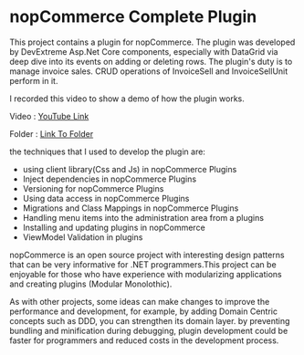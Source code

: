 # nopCommerce Complete Plugin
This project contains a plugin for nopCommerce. The plugin was developed by DevExtreme Asp.Net Core components, especially with DataGrid via deep dive into its events on adding or deleting rows.
The plugin's duty is to manage invoice sales. CRUD operations of InvoiceSell and InvoiceSellUnit perform in it. 

I recorded this video to show a demo of how the plugin works.

Video : [YouTube Link](https://youtu.be/34xhzo4kz8Y)

Folder :  [Link To Folder](https://github.com/TwentyDevs/nopCommerce.Plugin/tree/main/nopCommerce_4.50.4_Source/Plugins/Nop.Plugin.Invoice)


the techniques that I used to develop the plugin are:

- using client library(Css and Js) in nopCommerce Plugins
- Inject dependencies in nopCommerce Plugins
- Versioning for nopCommerce Plugins
- Using data access in nopCommerce Plugins
- Migrations and Class Mappings in nopCommerce Plugins
- Handling menu items into the administration area from a plugins
- Installing and updating plugins in nopCommerce
- ViewModel Validation in plugins 

nopCommerce is an open source project with interesting design patterns that can be very informative for .NET programmers.This project can be enjoyable for those who have experience with modularizing applications and creating plugins (Modular Monolothic).

As with other projects, some ideas can make changes to improve the performance and development, for example, by adding Domain Centric concepts such as DDD, you can strengthen its domain layer. by preventing bundling and minification during debugging, plugin development could be faster for programmers and reduced costs in the development process.
